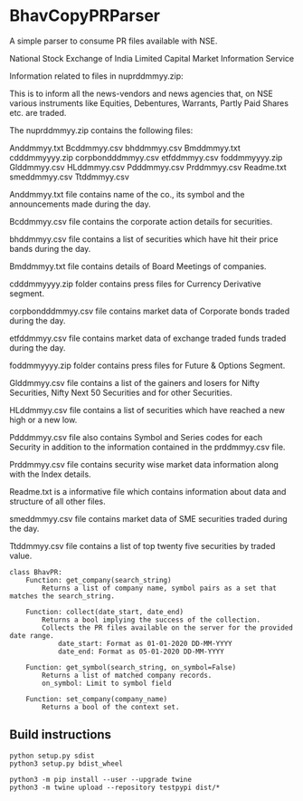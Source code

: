 # BhavCopyPRParser
A simple parser to consume PR files available with NSE. 

National Stock Exchange of India Limited
Capital Market Information Service 

Information related to  files in nuprddmmyy.zip:

This is to inform all the news-vendors and news agencies that, on NSE various instruments like Equities, Debentures, Warrants, Partly Paid Shares etc. are traded.

The nuprddmmyy.zip contains the following files:

Anddmmyy.txt
Bcddmmyy.csv
bhddmmyy.csv
Bmddmmyy.txt
cdddmmyyyy.zip
corpbondddmmyy.csv
etfddmmyy.csv
foddmmyyyy.zip
Glddmmyy.csv
HLddmmyy.csv
Pdddmmyy.csv
Prddmmyy.csv
Readme.txt
smeddmmyy.csv
Ttddmmyy.csv

Anddmmyy.txt file contains name of the co., its symbol and the announcements made during the day.    

Bcddmmyy.csv file contains the corporate action details for securities.

bhddmmyy.csv file contains a list of securities which have hit their price bands during the day.

Bmddmmyy.txt file contains details of Board Meetings of companies.

cdddmmyyyy.zip folder contains press files for Currency Derivative segment.

corpbondddmmyy.csv file contains market data of Corporate bonds traded during the day.

etfddmmyy.csv file contains market data of exchange traded funds traded during the day.

foddmmyyyy.zip folder contains press files for Future & Options Segment.

Glddmmyy.csv file contains a list of the gainers and losers for Nifty Securities, Nifty Next 50 Securities and for other Securities.

HLddmmyy.csv file contains a list of securities which have reached a new high or a new low.

Pdddmmyy.csv file also contains Symbol and Series codes for each Security in addition to the information contained in the prddmmyy.csv file.

Prddmmyy.csv file contains security wise market data information along with the Index details.

Readme.txt is a informative file which contains information about data and structure of all other files.

smeddmmyy.csv file contains market data of SME securities traded during the day.

Ttddmmyy.csv file contains a list of top twenty five securities by traded value.


```
class BhavPR:
    Function: get_company(search_string)
        Returns a list of company name, symbol pairs as a set that matches the search_string.

    Function: collect(date_start, date_end)
        Returns a bool implying the success of the collection. 
        Collects the PR files available on the server for the provided date range. 
            date_start: Format as 01-01-2020 DD-MM-YYYY
            date_end: Format as 05-01-2020 DD-MM-YYYY
    
    Function: get_symbol(search_string, on_symbol=False)
        Returns a list of matched company records.
        on_symbol: Limit to symbol field

    Function: set_company(company_name)
        Returns a bool of the context set.
``` 
    
## Build instructions

```
python setup.py sdist
python3 setup.py bdist_wheel

python3 -m pip install --user --upgrade twine
python3 -m twine upload --repository testpypi dist/*

```
